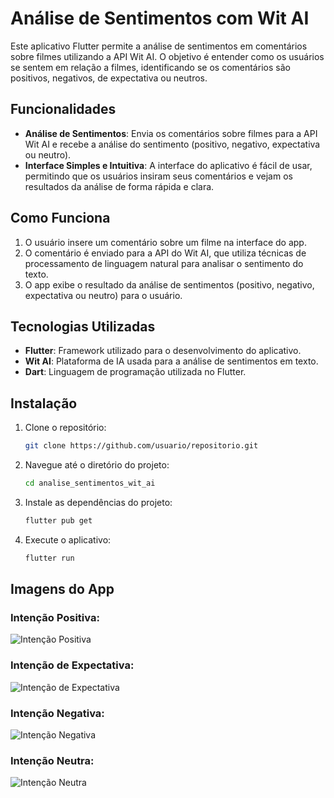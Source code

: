 # Análise de Sentimentos com Wit AI

Este aplicativo Flutter permite a análise de sentimentos em comentários sobre filmes utilizando a API Wit AI. O objetivo é entender como os usuários se sentem em relação a filmes, identificando se os comentários são positivos, negativos, de expectativa ou neutros.

## Funcionalidades

- **Análise de Sentimentos**: Envia os comentários sobre filmes para a API Wit AI e recebe a análise do sentimento (positivo, negativo, expectativa ou neutro).
- **Interface Simples e Intuitiva**: A interface do aplicativo é fácil de usar, permitindo que os usuários insiram seus comentários e vejam os resultados da análise de forma rápida e clara.

## Como Funciona

1. O usuário insere um comentário sobre um filme na interface do app.
2. O comentário é enviado para a API do Wit AI, que utiliza técnicas de processamento de linguagem natural para analisar o sentimento do texto.
3. O app exibe o resultado da análise de sentimentos (positivo, negativo, expectativa ou neutro) para o usuário.

## Tecnologias Utilizadas

- **Flutter**: Framework utilizado para o desenvolvimento do aplicativo.
- **Wit AI**: Plataforma de IA usada para a análise de sentimentos em texto.
- **Dart**: Linguagem de programação utilizada no Flutter.

## Instalação

1. Clone o repositório:
   ```bash
   git clone https://github.com/usuario/repositorio.git
   ```
2. Navegue até o diretório do projeto:
   ```bash
   cd analise_sentimentos_wit_ai
   ```
3. Instale as dependências do projeto:
   ```bash
   flutter pub get
   ```
4. Execute o aplicativo:
   ```bash
   flutter run
   ```

## Imagens do App

### **Intenção Positiva:**
  
![Intenção Positiva](https://github.com/user-attachments/assets/6aa4e97c-c7b0-414d-8239-7ba9048c5fbb)

### **Intenção de Expectativa:**
  
![Intenção de Expectativa](https://github.com/user-attachments/assets/dc405ca0-1cf8-4afc-a533-8f0322484609)

### **Intenção Negativa:**
  
![Intenção Negativa](https://github.com/user-attachments/assets/655642cc-9a06-4c1d-becf-2df58c489662)

### **Intenção Neutra:**
  
![Intenção Neutra](https://github.com/user-attachments/assets/5f8d991d-6d3e-4341-b47c-42ecdb62c04b)


